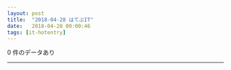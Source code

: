 ```yaml
---
layout: post
title:  "2018-04-28 はてぶIT"
date:   2018-04-28 00:00:46
tags: [it-hotentry]
---
```

0 件のデータあり

<hr>
